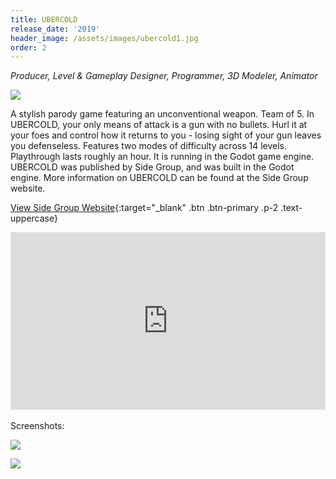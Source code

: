 ```yaml
---
title: UBERCOLD
release_date: '2019'
header_image: /assets/images/ubercold1.jpg
order: 2
---
```

_Producer, Level & Gameplay Designer, Programmer, 3D Modeler, Animator_
<br>

![](/assets/images/ubercold4.jpg)

A stylish parody game featuring an unconventional weapon. Team of 5. In UBERCOLD, your only means of attack is a gun with no bullets. Hurl it at your foes and control how it returns to you - losing sight of your gun leaves you defenseless. Features two modes of difficulty across 14 levels. Playthrough lasts roughly an hour. It is running in the Godot game engine. UBERCOLD was published by Side Group, and was built in the Godot engine. More information on UBERCOLD can be found at the Side Group website.

[View Side Group Website](https://sidegroupgames.com){:target="_blank" .btn .btn-primary .p-2 .text-uppercase}

<style>.embed-container { position: relative; padding-bottom: 56.25%; height: 0; overflow: hidden; max-width: 100%; } .embed-container iframe, .embed-container object, .embed-container embed { position: absolute; top: 0; left: 0; width: 100%; height: 100%; }</style><div class='embed-container'><iframe src='https://player.vimeo.com/video/296369486' frameborder='0' webkitAllowFullScreen mozallowfullscreen allowFullScreen></iframe></div>

<br>
Screenshots:

![](/assets/images/ubercold3.jpg)

![](/assets/images/ubercold2.jpg)
